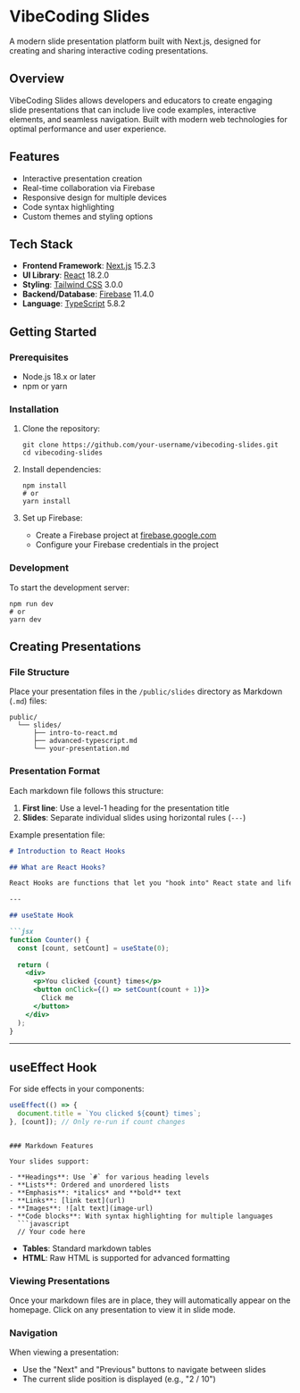 # VibeCoding Slides

A modern slide presentation platform built with Next.js, designed for creating and sharing interactive coding presentations.

## Overview

VibeCoding Slides allows developers and educators to create engaging slide presentations that can include live code examples, interactive elements, and seamless navigation. Built with modern web technologies for optimal performance and user experience.

## Features

- Interactive presentation creation
- Real-time collaboration via Firebase
- Responsive design for multiple devices
- Code syntax highlighting
- Custom themes and styling options

## Tech Stack

- **Frontend Framework**: [Next.js](https://nextjs.org/) 15.2.3
- **UI Library**: [React](https://react.dev/) 18.2.0
- **Styling**: [Tailwind CSS](https://tailwindcss.com/) 3.0.0
- **Backend/Database**: [Firebase](https://firebase.google.com/) 11.4.0
- **Language**: [TypeScript](https://www.typescriptlang.org/) 5.8.2

## Getting Started

### Prerequisites

- Node.js 18.x or later
- npm or yarn

### Installation

1. Clone the repository:

   ```
   git clone https://github.com/your-username/vibecoding-slides.git
   cd vibecoding-slides
   ```

2. Install dependencies:

   ```
   npm install
   # or
   yarn install
   ```

3. Set up Firebase:
   - Create a Firebase project at [firebase.google.com](https://firebase.google.com/)
   - Configure your Firebase credentials in the project

### Development

To start the development server:

```
npm run dev
# or
yarn dev
```

## Creating Presentations

### File Structure

Place your presentation files in the `/public/slides` directory as Markdown (`.md`) files:

```
public/
  └── slides/
      ├── intro-to-react.md
      ├── advanced-typescript.md
      └── your-presentation.md
```

### Presentation Format

Each markdown file follows this structure:

1. **First line**: Use a level-1 heading for the presentation title
2. **Slides**: Separate individual slides using horizontal rules (`---`)

Example presentation file:

```markdown
# Introduction to React Hooks

## What are React Hooks?

React Hooks are functions that let you "hook into" React state and lifecycle features from function components.

---

## useState Hook

```jsx
function Counter() {
  const [count, setCount] = useState(0);
  
  return (
    <div>
      <p>You clicked {count} times</p>
      <button onClick={() => setCount(count + 1)}>
        Click me
      </button>
    </div>
  );
}
```

---

## useEffect Hook

For side effects in your components:

```jsx
useEffect(() => {
  document.title = `You clicked ${count} times`;
}, [count]); // Only re-run if count changes
```
```

### Markdown Features

Your slides support:

- **Headings**: Use `#` for various heading levels
- **Lists**: Ordered and unordered lists
- **Emphasis**: *italics* and **bold** text
- **Links**: [link text](url)
- **Images**: ![alt text](image-url)
- **Code blocks**: With syntax highlighting for multiple languages
  ```javascript
  // Your code here
  ```
- **Tables**: Standard markdown tables
- **HTML**: Raw HTML is supported for advanced formatting

### Viewing Presentations

Once your markdown files are in place, they will automatically appear on the homepage. Click on any presentation to view it in slide mode.

### Navigation

When viewing a presentation:
- Use the "Next" and "Previous" buttons to navigate between slides
- The current slide position is displayed (e.g., "2 / 10")